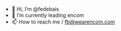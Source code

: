 - 👋 Hi, I’m @fedebais
- 🌱 I’m currently leading encom
- 📫 How to reach me / fb@wearencom.com

<!---
fedebais/fedebais is a ✨ special ✨ repository because its `README.md` (this file) appears on your GitHub profile.
You can click the Preview link to take a look at your changes.
--->
